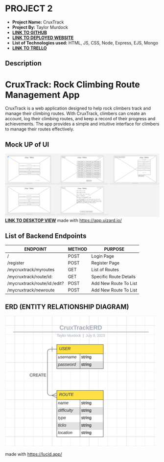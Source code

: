 # PROJECT 2

- **Project Name:** CruxTrack
- **Project By:** Taylor Murdock
- [**LINK TO GITHUB**](https://github.com/TaylorMurdock/CruxTrack)
- [**LINK TO DEPLOYED WEBSITE**](https://cruxtrack.onrender.com/)
- **List of Technologies used:** HTML, JS, CSS, Node, Express, EJS, Mongo
- [**LINK TO TRELLO**](https://trello.com/b/SCZ1IfD6/cruxtrack)

## Description

# CruxTrack: Rock Climbing Route Management App

CruxTrack is a web application designed to help rock climbers track and manage their climbing routes. With CruxTrack, climbers can create an account, log their climbing routes, and keep a record of their progress and achievements. The app provides a simple and intuitive interface for climbers to manage their routes effectively.

## Mock UP of UI
  ![Wire Frame](img/../imgs/cruxTrackWireFrame.png)
  [**LINK TO DESKTOP VIEW**](https://app.uizard.io/prototypes/K7zbRm9YrrU5X8yRLJG0/player/fullscreen)
  made with https://app.uizard.io/
  


## List of Backend Endpoints

| ENDPOINT                     | METHOD | PURPOSE                |
| ---------------------------- | ------ | ---------------------- |
| /                            | POST   | Login Page             |
| /register                    | POST   | Register Page          |
| /mycruxtrack/myroutes        | GET    | List of Routes         |
| /mycruxtrack/route/id:       | GET    | Specific Route Details |
| /mycruxtrack/route/id:/edit? | POST   | Add New Route To List  |
| /mycruxtrack/newroute        | POST   | Add New Route To List  |


## ERD (ENTITY RELATIONSHIP DIAGRAM)
![ERD](/imgs/cruxTrackErd.png)

made with https://lucid.app/